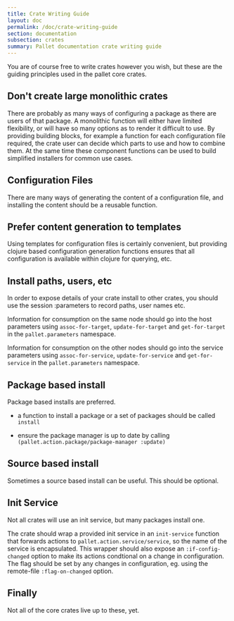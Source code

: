 ```yaml
---
title: Crate Writing Guide
layout: doc
permalink: /doc/crate-writing-guide
section: documentation
subsection: crates
summary: Pallet documentation crate writing guide
---
```


You are of course free to write crates however you wish, but these are the
guiding principles used in the pallet core crates.

## Don't create large monolithic crates

There are probably as many ways of configuring a package as there are users of
that package. A monolithic function will either have limited flexibility, or
will have so many options as to render it difficult to use.  By providing
building blocks, for example a function for each configuration file required,
the crate user can decide which parts to use and how to combine them.  At the
same time these component functions can be used to build simplified installers
for common use cases.

## Configuration Files

There are many ways of generating the content of a configuration file, and
installing the content should be a reusable function.

## Prefer content generation to templates

Using templates for configuration files is certainly convenient, but providing
clojure based configuration generation functions ensures that all configuration
is available within clojure for querying, etc.

## Install paths, users, etc

In order to expose details of your crate install to other crates, you should
use the session :parameters to record paths, user names etc.

Information for consumption on the same node should go into the host parameters
using `assoc-for-target`, `update-for-target` and `get-for-target` in the
`pallet.parameters` namespace.

Information for consumption on the other nodes should go into the service
parameters using `assoc-for-service`, `update-for-service` and `get-for-service` in
the `pallet.parameters` namespace.

## Package based install

Package based installs are preferred.

- a function to install a package or a set of packages should be called `install`

- ensure the package manager is up to date by calling
  `(pallet.action.package/package-manager :update)`

## Source based install

Sometimes a source based install can be useful. This should be optional.

## Init Service

Not all crates will use an init service, but many packages install one.

The crate should wrap a provided init service in an `init-service` function that
forwards actions to `pallet.action.service/service`, so the name of the
service is encapsulated. This wrapper should also expose an `:if-config-changed`
option to make its actions condtional on a change in configuration.  The flag
should be set by any changes in configuration, eg. using the
remote-file `:flag-on-changed` option.

## Finally

Not all of the core crates live up to these, yet.
